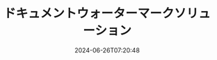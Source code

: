 ---
############################# Static ############################
layout: "family"
date:  2024-06-26T07:20:48
draft: false

product: "Watermark"
product_tag: "watermark"

lang: ja

############################# Head ############################
head_title: "ドキュメントのウォーターマーク C# Java Node.js Python |透かしを追加する"
head_description: "PDF、画像、文書にウォーターマークを追加します。Microsoft Office、PDF、OpenDocument、画像などのウォーターマークソリューション"

############################# Header ############################
title: "ドキュメントウォーターマークソリューション"
description:  |
  文書や画像にテキストや画像の透かしを追加します。

  便利な方法でドキュメントのウォーターマークを検索して変更します。

  ドキュメントに表示されるウォーターマークに関する情報を取得します。

############################# Supported Platforms ###############################
supported_platforms:
  enable: true
  head_title: "プラットフォームを選択してください"
  title: "プラットフォーム独立性"
  description: "GroupDocs.Watermark ライブラリは、以下のオペレーティングシステムとフレームワークをサポートしています。"
  details_link_title: "さらに詳しく"

  items:
    # items loop
    - title: ".NET"
      description: GroupDocs.Watermark .NET 
      color: "blue"
      tag: "net"
      link: "/watermark/net/"
      features_link: "https://docs.groupdocs.com/watermark/net/system-requirements/"
      features:
          # features loop
          - rows: "4"
            content: |
                    .NET Framework 4.5 or higher <br> .NET Core 3.0 or higher <br> .NET 5.0 or higher
      
          # features loop
          - rows: "1"
            content: |
                    Windows <br> Linux <br> Mac OS
      
          # features loop
          - rows: "3"
            content: |
                    Microsoft Visual Studio <br> JetBrains Rider <br> Microsoft Visual Code
      
          # features loop
          - rows: "1"
            content: |
                    50+ file formats
      

    # items loop
    - title: "Java"
      description: GroupDocs.Watermark Java
      color: "red"
      tag: "java"
      link: "/watermark/java/"
      features_link: "https://docs.groupdocs.com/watermark/java/system-requirements/"
      features:
          # features loop
          - rows: "4"
            content: |
                    Java 8 or higher <br> Kotlin
      
          # features loop
          - rows: "1"
            content: |
                    Windows <br> Linux <br> Mac OS
      
          # features loop
          - rows: "3"
            content: |
                    IntelliJ IDEA <br> Eclipse <br> NetBeans
      
          # features loop
          - rows: "1"
            content: |
                    50+ file formats

    # items loop
    - title: "Node.js"
      description: GroupDocs.Watermark Node.js
      color: "green"
      tag: "nodejs-java"
      link: "/watermark/nodejs-java/"
      features_link: "https://docs.groupdocs.com/watermark/"
      features:
          # features loop
          - rows: "4"
            content: |
                    Node.js 16+ and J2SE 8.0 (1.8)+
      
          # features loop
          - rows: "1"
            content: |
                    Windows <br> Linux <br> Mac OS
      
          # features loop
          - rows: "3"
            content: |
                    Atom <br> Visual Studio Code <br> その他のテキストエディター
      
          # features loop
          - rows: "1"
            content: |
                    50+ file formats

    # items loop
    - title: "Python"
      description: GroupDocs.Watermark Python
      color: "yellow"
      tag: "python-net"
      link: "/watermark/python-net/"
      features_link: "https://docs.groupdocs.com/watermark/net/system-requirements/"
      features:
          # features loop
          - rows: "3"
            content: |
                    Python 3.9+ and .Net 6+
      
          # features loop
          - rows: "1"
            content: |
                    Windows <br> Linux <br> Mac OS
      
          # features loop
          - rows: "4"
            content: |
                    IDLE <br> PyCharm <br> Visual Studio Code
      
          # features loop
          - rows: "1"
            content: |
                    50+ file formats

############################# Features ###############################
features:
  enable: true
  title: "GroupDocs.Watermark 機能レビュー"
  description: "このライブラリは、一般的なドキュメント形式のさまざまなウォーターマークタイプを追加、検索、更新できるように設計されています。"

  items:
    # items loop
    - icon: "protect"
      title: "ウォーターマークでファイルを保護する"
      content: "ビジネス文書にテキストと画像のウォーターマークを追加します。"

    # items loop
    - icon: "search"
      title: "既存のウォーターマークを検索する"
      content: "以前にドキュメントに配置されたウォーターマークに関する詳細情報を取得します。"

    # items loop
    - icon: "manipulate"
      title: "ドキュメントウォーターマークの操作"
      content: "テキスト、スタイル、画像、その他のウォーターマーク機能を制御します。"

    # items loop
    - icon: "additional"
      title: "さまざまな追加機能"
      content: "ドキュメント情報の取得、ハイパーリンクやページの背景の更新など"

############################# Code Samples ###############################
code_samples:
  enable: true
  title: "ウォーターマークで文書を保護"
  description: "GroupDocs.Watermark 一般的な操作コードの例。"

  items:
    # items loop
    - title: "ウォーターマークの作成。"
      content: "ドキュメントにウォーターマークを追加するには、ターゲットファイルへのパスを指定します。特定のページにカスタマイズしたウォーターマークを適用するには、さまざまな選択肢があります。"
      samples:
          # samples loop
          - language: "C#"
            color: "blue"
            content: |
                    <code class="language-csharp" data-lang="csharp">
                        // 透かしを入れる文書を指定してください

                        using (Watermarker watermarker = new Watermarker("source.docx"))
                        {
                          // ウォーターマークオブジェクトを作成
                          TextWatermark watermark = new TextWatermark("top secret", new Font("Arial", 36));

                          // ウォーターマークオプションを設定する
                          watermark.ForegroundColor = Color.Red;
                          watermark.HorizontalAlignment = HorizontalAlignment.Center;
                          watermark.VerticalAlignment = VerticalAlignment.Center;

                          // ウォーターマークを追加して処理済みファイルを保存する
                          watermarker.Add(watermark);
                          watermarker.Save("result.docx");
                        }                    
                    </code>

          # samples loop
          - language: "Java"
            color: "red"
            content: |
                    <code class="language-java" data-lang="java">
                        // 透かしを入れる文書を指定してください

                        Watermarker watermarker = new Watermarker("source.docx");

                        // ウォーターマークオブジェクトを作成
                        TextWatermark watermark = new TextWatermark("top secret", new Font("Arial", 36));

                        // ウォーターマークオプションを設定する
                        watermark.setForegroundColor(Color.getRed());
                        watermark.setHorizontalAlignment(HorizontalAlignment.Center);
                        watermark.setVerticalAlignment(VerticalAlignment.Center);

                        // ウォーターマークを追加して処理済みファイルを保存する
                        watermarker.add(watermark);
                        watermarker.save("result.docx");
                        watermarker.close();

                    </code>

          # samples loop
          - language: "TypeScript"
            color: "green"
            content: |
                    <code class="language-java" data-lang="javascript">
                        // 透かしを入れる文書を指定してください

                        const watermarker = new Watermarker("source.docx");
    
                        // ウォーターマークオブジェクトを作成
                        const watermark = new TextWatermark("top secret", new Font("Arial", 36));

                        // ウォーターマークオプションを設定する
                        watermark.setForegroundColor(Color.getRed());
                        watermark.setHorizontalAlignment(HorizontalAlignment.Center);
                        watermark.setVerticalAlignment(VerticalAlignment.Center);

                        // ウォーターマークを追加して処理済みファイルを保存する
                        watermarker.add(watermark);
                        watermarker.save("result.docx");                        

                    </code>

          # samples loop
          - language: "Python"
            color: "yellow"
            content: |
                    <code class="python-net" data-lang="python">
                        def run():

                            # 透かしを入れる文書を指定してください
                            with groupdocs.watermark.Watermarker("source.docx") as watermarker:
                                font = groupdocs.watermark.watermarks.Font("Arial", 36.0)

                                # ウォーターマークオブジェクトを作成
                                watermark = groupdocs.watermark.watermarks.TextWatermark("top secret", font)

                                # ウォーターマークオプションを設定する
                                watermark.foreground_color = groupdocs.watermark.watermarks.Color.red;
                                watermark.horizontal_alignment = groupdocs.watermark.common.HorizontalAlignment.CENTER
                                watermark.vertical_alignment = groupdocs.watermark.common.VerticalAlignment.CENTER

                                # ウォーターマークを追加して処理済みファイルを保存する
                                watermarker.add(watermark)
                                watermarker.save("result.docx")

                    </code>

############################# Supported Formats ###############################
formats:
  enable: true
  title: "50種類以上のファイルフォーマットに対応"
  description: "GroupDocs.Watermark は、一般的なドキュメントおよびファイル形式にウォーターマークを提供します。"

############################# Metrics ###############################
metrics:
  enable: true
  title: "当館統計データ"
  description: "主要な指標を深く掘り下げて、当社の業績、影響、成長に関する洞察を明らかにしてください。"

  items:
    # items loop
    - number: "50+"
      title: "対応フォーマット"
      content: "ライブラリは、50種類以上の最も一般的なファイル形式を処理できます。"

    # items loop
    - number: "500k"
      title: "NuGet ダウンロード"
      content: ".NET の GroupDocs.Watermark は NuGet で50万回以上ダウンロードされている人気のライブラリです。"

    # items loop
    - number: "15k"
      title: "Maven のダウンロード"
      content: "Mavenでのダウンロード数は15,000を超え、GroupDocs.Watermark は Java 人の開発者に人気があります。"

    # items loop
    - number: "140+"
      title: "幸せな顧客"
      content: "世界中の個人開発者やトップ企業が、革新的なソリューションを構築するために私たちのライブラリを好んでいます。"


############################# Customers ###############################
customers:
  enable: true
  title: "私たちの幸せな顧客"
  description: "GroupDocs の図書館は、世界中の世界的に有名で著名なブランドに採用されています。"

  items:
    # items loop
    - title: "BenQ Corporation"
      logo: "benq"
      
    # items loop
    - title: "Nasdaq Stock Market"
      logo: "nasdaq"
      
    # items loop
    - title: "AT&T Inc."
      logo: "att"
      
    # items loop
    - title: "Customer logo AstraZeneca"
      logo: "astrazeneca"
      
    # items loop
    - title: "Central Bank of Argentina"
      logo: "argentinacentralbank"
      
    # items loop
    - title: "Roche Holding AG"
      logo: "roche"
      
    # items loop
    - title: "Capita"
      logo: "capita"
      
    # items loop
    - title: "Axa S.A."
      logo: "axa"
      
    # items loop
    - title: "Instructure Inc."
      logo: "instructure"
      
    # items loop
    - title: "Wipro"
      logo: "wipro"


############################# Actions ###############################
actions:
  enable: true
  title: "始める準備はできましたか?"
  description: "お使いのプラットフォームで GroupDocs.Watermark の機能を無料でお試しください"

  items:
    # items loop
    - title: ".NET"
      color: "blue"
      link: "/watermark/net/"

    # items loop
    - title: "Java"
      color: "red"
      link: "/watermark/java/"

    # items loop
    - title: "Node.js"
      color: "green"
      link: "/watermark/nodejs-java/"      

############################# FAQ ###############################
faq:
  enable: true
  title: "よく寄せられる質問"
  description: "よくある質問をご覧ください"

  items:
    # items loop
    - question: "GroupDocs.Watermark は文書操作に外部ライブラリを必要としていますか？"
      answer: "GroupDocs.Watermark は独立して動作するため、Adobe Acrobat、Microsoft Office などのサードパーティ製ソフトウェアは必要ありません。"

    # items loop
    - question: "購入前に GroupDocs.Watermark 個の機能をテストできますか？"
      answer: "はい、GroupDocs.Watermark は無料トライアルを提供しています！インストールして試してみてください。ただし、試用版では文書に「トライアルバッジ」が追加され、最初の 3 ページのみが処理されることに注意してください。すべての体験をしてみたいですか？すべての機能を利用するには、30 日間無料の一時ライセンスを入手してください。詳細は [一時ライセンス](https://purchase.groupdocs.com/temporary-license/) をご覧ください。"

    # items loop
    - question: "どのような種類のライセンスが提供されていますか?"
      answer: "GroupDocs.Watermark ライセンスが必要ですか?選択肢があります！さまざまなオプションからライセンスを選択できます。チーム内の開発者の数。1 つのオフィスやリモートワークプレイスなどの導入場所。エンドカスタマーディストリビューションでは SDK/API をクライアントと共有する必要がありますか?また、月単位の使用ライセンスもあります。従量制プランでは、使用した分のみお支払いいただきます。さらに掘り下げて、最適な [価格](https://purchase.groupdocs.com/pricing/watermark/net/) を見つけてください。"

############################# Cloud Links ###############################
cloud_links:
  enable: true
  title: "GroupDocs.Watermark ローコード API"
  description: "クラウドベースの REST API を使用して、アプリケーションでファイルにウォーターマークを追加します。"
  
  items:
    # items loop
    - title: "GroupDocs.Watermark Cloud for cURL"
      content: "cURL REST ful API を使用して、PDF、Word、Excel、PowerPoint、JPEG などの一般的なファイル形式にウォーターマークを付けます。"
      icon: "groupdocs_watermark-for-curl"
      link: "https://products.groupdocs.cloud/watermark/curl"

    # items loop
    - title: "GroupDocs.Watermark Cloud for .NET"
      content: ".NET 用のCloud SDKによるドキュメントウォーターマーク機能で .NET 個のアプリケーションを強化します。ビジネス文書はご自身で保護してください。"
      icon: "groupdocs_watermark-for-net"
      link: "https://products.groupdocs.cloud/watermark/net"

    # items loop
    - title: "GroupDocs.Watermark Cloud for Java"
      content: "Java 向けに設計された GroupDocs.Watermark SDKは、Java 個のアプリケーションとビジネスファイルに新しい可能性をもたらします。"
      icon: "groupdocs_watermark-for-java"
      link: "https://products.groupdocs.cloud/watermark/java"

############################# App links ###############################
app_links:
  enable: true
  title: "GroupDocs.Watermark ウェブアプリ"
  description: "GroupDocs は、ドキュメントにウォーターマークを追加するためのウェブアプリケーションへのアクセスを許可します。50 種類以上の一般的なファイル形式に、お好きなブラウザで無料で透かしを入れることができます。"

  items:
    # items loop
    - title: "GroupDocs.Watermark Total"
      content: "どのデバイスからでもドキュメントにウォーターマークを追加できるオンラインツール。"
      icon: "groupdocs_watermark-app"
      link: "https://products.groupdocs.app/watermark/total"

    # items loop
    - title: "GroupDocs.Watermark DOCX"
      content: "ウォーターマーク MS Word DOCX オンライン。"
      icon: "groupdocs_words-app"
      link: "https://products.groupdocs.app/watermark/docx"

    # items loop
    - title: "GroupDocs.Watermark PDF"
      content: "PDF 件の文書をオンラインで保護します。"
      icon: "groupdocs_pdf-app"
      link: "https://products.groupdocs.app/watermark/pdf"


      


---